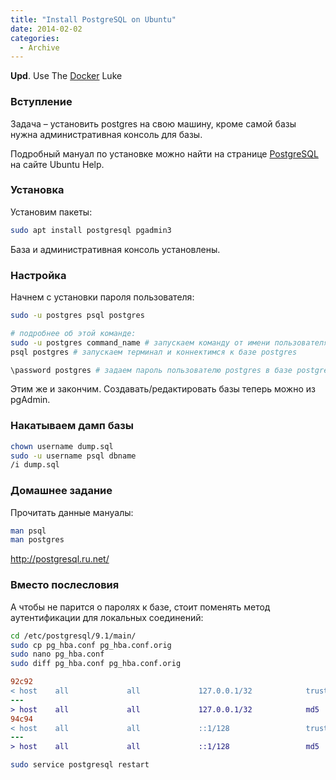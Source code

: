 ```yaml
---
title: "Install PostgreSQL on Ubuntu"
date: 2014-02-02
categories:
  - Archive
---
```


**Upd**. Use The [Docker](https://hub.docker.com/_/postgres/) Luke

### Вступление

Задача – установить postgres на свою машину, кроме самой базы нужна административная консоль для базы.

Подробный мануал по установке можно найти на странице [PostgreSQL](https://help.ubuntu.com/community/PostgreSQL) на сайте Ubuntu Help.

### Установка

Установим пакеты:

```bash
sudo apt install postgresql pgadmin3
```

База и административная консоль установлены.

### Настройка

Начнем с установки пароля пользователя:

```bash
sudo -u postgres psql postgres

# подробнее об этой команде:
sudo -u postgres command_name # запускаем команду от имени пользователя postgres
psql postgres # запускаем терминал и коннектимся к базе postgres

\password postgres # задаем пароль пользователю postgres в базе postgres
```

Этим же и закончим. Создавать/редактировать базы теперь можно из pgAdmin.

### Накатываем дамп базы

```bash
chown username dump.sql
sudo -u username psql dbname
/i dump.sql
```

### Домашнее задание

Прочитать данные мануалы:

```bash
man psql
man postgres
```

<http://postgresql.ru.net/>

### Вместо послесловия

А чтобы не парится о паролях к базе, стоит поменять метод аутентификации для локальных соединений:

```bash
cd /etc/postgresql/9.1/main/
sudo cp pg_hba.conf pg_hba.conf.orig
sudo nano pg_hba.conf
sudo diff pg_hba.conf pg_hba.conf.orig
```

```diff
92c92
< host    all             all             127.0.0.1/32            trust
---
> host    all             all             127.0.0.1/32            md5
94c94
< host    all             all             ::1/128                 trust
---
> host    all             all             ::1/128                 md5
```

```bash
sudo service postgresql restart
```
